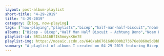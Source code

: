 ```yaml
---
layout: post-album-playlist
short-title: "4-29-2019"
title: "4-29-2019"
category: [blog, now-playing]
tags: ["now-playing","playlists","bicep","half-man-half-biscuit","noam-pikelny","walt-robertson","harley-poe","various-artists","jaden","turnover","various-artists"]
albums: ["Bicep - Bicep","Half Man Half Biscuit - Achtung Bono","Noam Pikelny - Universal Favorite","Walt Robertson - Walt Robertson","Harley Poe - Have a Great Life.","Various Artists - In Return (Deluxe Edition)","Jaden - The Sunset Tapes: A Cool Tape Story","Turnover - Peripheral Vision","Various Artists - Father of the Bride"]
playlist-id: 5RIiJA16BfIk5moykK6e7E
playlist-img: https://mosaic.scdn.co/640/ab67616d0000b273676e0860e5d8bb468763e70aab67616d0000b2739c16d9d5a54f121b730fe6aaab67616d0000b273b5e0e59ceec43c36f57f9c9aab67616d0000b273d4322a9004288009f6da2975
summary: "A playlist of albums I created on 04-29-2019 featuring Bicep, Half Man Half Biscuit, Noam Pikelny, Walt Robertson, Harley Poe, Various Artists, Jaden, Turnover, and Various Artists"
---
```

